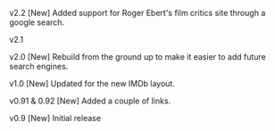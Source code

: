 v2.2
[New] Added support for Roger Ebert's film critics site through a google search.

v2.1

v2.0
[New] Rebuild from the ground up to make it easier to add future search engines.

v1.0
[New] Updated for the new IMDb layout.

v0.91 & 0.92
[New] Added a couple of links.

v0.9
[New] Initial release